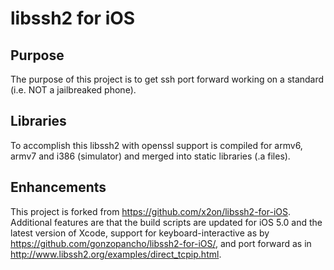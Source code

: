 # libssh2 for iOS

## Purpose
The purpose of this project is to get ssh port forward working on a standard (i.e. NOT a jailbreaked phone).

## Libraries
To accomplish this libssh2 with openssl support is compiled for armv6, armv7 and i386 (simulator) and merged into static libraries (.a files).

## Enhancements
This project is forked from https://github.com/x2on/libssh2-for-iOS. Additional features are that the build scripts are updated for iOS 5.0 and the latest version of Xcode, support for keyboard-interactive as by https://github.com/gonzopancho/libssh2-for-iOS/, and port forward as in http://www.libssh2.org/examples/direct_tcpip.html.